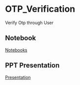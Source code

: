# OTP_Verification
 Verify Otp through User
## Notebook
[Notebooks](Notebooks/Otp_Validation_Code.py)
## PPT Presentation
[Presentation](https://github.com/manju-143-creator/OTP_Verification/blob/main/Presentation/OTP%20Verification.pdf)
